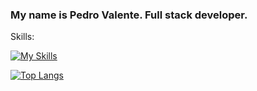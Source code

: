 ###                                                      My name is Pedro Valente. Full stack developer.

Skills:

[![My Skills](https://skillicons.dev/icons?i=html,css,js,nodejs,ts,express,nest,react,next,java,spring,php,laravel,docker,aws,mysql,postgres,mongodb,redis,prisma,graphql,webpack,cloudflare,electron,discordjs)](https://skillicons.dev)



[![Top Langs](https://github-readme-stats.vercel.app/api/top-langs/?username=HenriqueValente09&langs_count=10)](https://github.com/anuraghazra&hide=php,vue/github-readme-stats)
<!--
**HenriqueValente09/HenriqueValente09** is a ✨ _special_ ✨ repository because its `README.md` (this file) appears on your GitHub profile.

Here are some ideas to get you started:

- 🔭 I’m currently working on ...
- 🌱 I’m currently learning ...
- 👯 I’m looking to collaborate on ...
- 🤔 I’m looking for help with ...
- 💬 Ask me about ...
- 📫 How to reach me: ...
- 😄 Pronouns: ...
- ⚡ Fun fact: ...
-->
